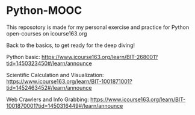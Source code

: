 # Python-MOOC

This reposotory is made for my personal exercise and practice for Python open-courses on icourse163.org

Back to the basics, to get ready for the deep diving!

Python basic: https://www.icourse163.org/learn/BIT-268001?tid=1450323450#/learn/announce

Scientific Calculation and Visualization: https://www.icourse163.org/learn/BIT-1001871001?tid=1452463452#/learn/announce

Web Crawlers and Info Grabbing: https://www.icourse163.org/learn/BIT-1001870001?tid=1450316449#/learn/announce
